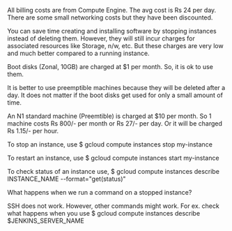 All billing costs are from Compute Engine. The avg cost is Rs 24 per day. There are some small networking costs but they have been discounted.

You can save time creating and installing software by stopping instances instead of deleting them.
However, they will still incur charges for associated resources like Storage, n/w, etc.
But these charges are very low and much better compared to a running instance.

Boot disks (Zonal, 10GB) are charged at $1 per month. So, it is ok to use them.

It is better to use preemptible machines because they will be deleted after a day. It does not matter if the boot disks get used for only a small amount of time.

An N1 standard machine (Preemtible) is charged at $10 per month.
So 1 machine costs Rs 800/- per month or Rs 27/- per day.
Or it will be charged Rs 1.15/- per hour.

To stop an instance, use
$ gcloud compute instances stop my-instance

To restart an instance, use
$ gcloud compute instances start my-instance

To check status of an instance use,
$ gcloud compute instances describe INSTANCE_NAME --format="get(status)"

What happens when we run a command on a stopped instance?

SSH does not work.
However, other commands might work.
For ex. check what happens when you use
$ gcloud compute instances describe $JENKINS_SERVER_NAME
